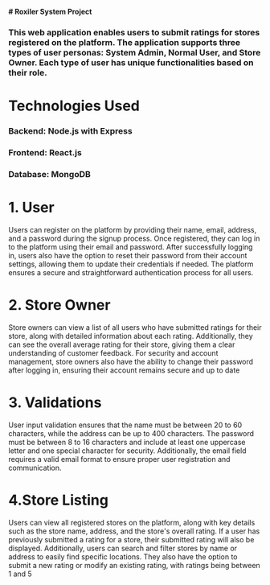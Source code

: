 **# Roxiler System Project** 

### This web application enables users to submit ratings for stores registered on the platform. The application supports three types of user personas: System Admin, Normal User, and Store Owner. Each type of user has unique functionalities based on their role. 

# Technologies Used
### Backend: Node.js with Express 
### Frontend: React.js
### Database: MongoDB 

# 1. User
  Users can register on the platform by providing their name, email, address, and a password during the signup process. Once registered, they can log in to the platform using their email and password. After successfully logging in, users also have the option to reset their password from their account settings, allowing them to update their credentials if needed. The platform ensures a secure and straightforward authentication process for all users.
# 2. Store Owner
  Store owners can view a list of all users who have submitted ratings for their store, along with detailed information about each rating. Additionally, they can see the overall average rating for their store, giving them a clear understanding of customer feedback. For security and account management, store owners also have the ability to change their password after logging in, ensuring their account remains secure and up to date
# 3. Validations
  User input validation ensures that the name must be between 20 to 60 characters, while the address can be up to 400 characters. The password must be between 8 to 16 characters and include at least one uppercase letter and one special character for security. Additionally, the email field requires a valid email format to ensure proper user registration and communication.
# 4.Store Listing
  Users can view all registered stores on the platform, along with key details such as the store name, address, and the store's overall rating. If a user has previously submitted a rating for a store, their submitted rating will also be displayed. Additionally, users can search and filter stores by name or address to easily find specific locations. They also have the option to submit a new rating or modify an existing rating, with ratings being between 1 and 5
  
